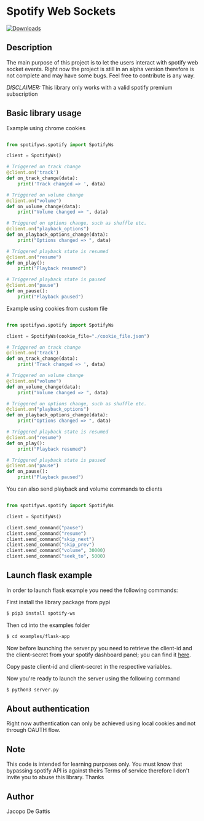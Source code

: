 # Spotify Web Sockets
[![Downloads](https://pepy.tech/badge/spotify-ws)](https://pepy.tech/project/spotify-ws)

## Description

The main purpose of this project is to let the users interact with
spotify web socket events. Right now the project is still in an alpha version therefore is not complete and may have some bugs.
Feel free to contribute is any way.

_DISCLAIMER:_
This library only works with a valid spotify premium subscription

## Basic library usage

Example using chrome cookies

```python

from spotifyws.spotify import SpotifyWs

client = SpotifyWs()

# Triggered on track change
@client.on('track')
def on_track_change(data):
    print('Track changed => ', data)

# Triggered on volume change
@client.on("volume")
def on_volume_change(data):
    print("Volume changed => ", data)

# Triggered on options change, such as shuffle etc.
@client.on("playback_options")
def on_playback_options_change(data):
    print("Options changed => ", data)

# Triggered playback state is resumed
@client.on("resume")
def on_play():
    print("Playback resumed")

# Triggered playback state is paused
@client.on("pause")
def on_pause():
    print("Playback paused")

```

Example using cookies from custom file

```python

from spotifyws.spotify import SpotifyWs

client = SpotifyWs(cookie_file="./cookie_file.json")

# Triggered on track change
@client.on('track')
def on_track_change(data):
    print('Track changed => ', data)

# Triggered on volume change
@client.on("volume")
def on_volume_change(data):
    print("Volume changed => ", data)

# Triggered on options change, such as shuffle etc.
@client.on("playback_options")
def on_playback_options_change(data):
    print("Options changed => ", data)

# Triggered playback state is resumed
@client.on("resume")
def on_play():
    print("Playback resumed")

# Triggered playback state is paused
@client.on("pause")
def on_pause():
    print("Playback paused")

```

You can also send playback and volume commands to clients

```python

from spotifyws.spotify import SpotifyWs

client = SpotifyWs()

client.send_command("pause")
client.send_command("resume")
client.send_command("skip_next")
client.send_command("skip_prev")
client.send_command("volume", 30000)
client.send_command("seek_to", 5000)

```

## Launch flask example

In order to launch flask example you need the following commands:

First install the library package from pypi

```bash
$ pip3 install spotify-ws
```

Then cd into the examples folder

```bash
$ cd examples/flask-app
```

Now before launching the server.py you need to retrieve the client-id
and the client-secret from your spotify dashboard panel; you can find
it [here](https://developer.spotify.com/dashboard/applications).

Copy paste client-id and client-secret in the respective variables.

Now you're ready to launch the server using the following command

```bash
$ python3 server.py
```

## About authentication

Right now authentication can only be achieved using local cookies and not through OAUTH flow.

## Note

This code is intended for learning purposes only.
You must know that bypassing spotify API is against theirs Terms of service therefore I don't invite you to abuse this library.
Thanks

## Author

Jacopo De Gattis

